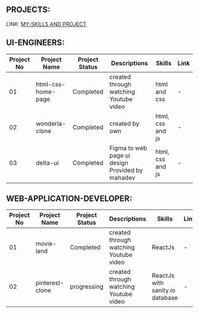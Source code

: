 ## PROJECTS:

LINK: [MY-SKILLS AND PROJECT](https://github.com/saadhoffl/my-skills)

## UI-ENGINEERS:

| Project No | Project Name | Project Status | Descriptions | Skills | Link |
|------------|--------------|----------------|--------------|------|--------|
| 01 | html-css-home-page | Completed | created through watching Youtube video | html and css | - |
| 02 | wonderla-clone | Completed | created by own | html, css and js | - |
| 03 | delta-ui | Completed | Figma to web page ui design Provided by mahadev | html, css and js | - |

## WEB-APPLICATION-DEVELOPER:

| Project No | Project Name | Project Status | Descriptions | Skills | Link |
|------------|--------------|----------------|--------------|------|--------|
| 01 | movie-land | Completed | created through watching Youtube video | ReactJs | - |
| 02 | pinterest-clone | progressing | created through watching Youtube video | ReactJs with sanity.io database | - |
